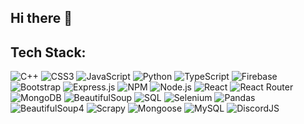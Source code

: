 ## Hi there 👋

<!--
**Slashin3/Slashin3** is a ✨ _special_ ✨ repository because its `README.md` (this file) appears on your GitHub profile.

Here are some ideas to get you started:

- 🔭 I’m currently working on ...
- 🌱 I’m currently learning ...
- 👯 I’m looking to collaborate on ...
- 🤔 I’m looking for help with ...
- 💬 Ask me about ...
- 📫 How to reach me: ...
- 😄 Pronouns: ...
- ⚡ Fun fact: ...
-->

## Tech Stack:

![C++](https://img.shields.io/badge/C%2B%2B-00599C?style=flat-square&logo=c%2B%2B&logoColor=white)
![CSS3](https://img.shields.io/badge/CSS3-1572B6?style=flat-square&logo=css3&logoColor=white)
![JavaScript](https://img.shields.io/badge/JavaScript-F7DF1E?style=flat-square&logo=javascript&logoColor=black)
![Python](https://img.shields.io/badge/Python-3776AB?style=flat-square&logo=python&logoColor=white)
![TypeScript](https://img.shields.io/badge/TypeScript-3178C6?style=flat-square&logo=typescript&logoColor=white)
![Firebase](https://img.shields.io/badge/Firebase-FFCA28?style=flat-square&logo=firebase&logoColor=black)
![Bootstrap](https://img.shields.io/badge/Bootstrap-7952B3?style=flat-square&logo=bootstrap&logoColor=white)
![Express.js](https://img.shields.io/badge/Express.js-000000?style=flat-square&logo=express&logoColor=white)
![NPM](https://img.shields.io/badge/NPM-CB3837?style=flat-square&logo=npm&logoColor=white)
![Node.js](https://img.shields.io/badge/Node.js-339933?style=flat-square&logo=node-dot-js&logoColor=white)
![React](https://img.shields.io/badge/React-61DAFB?style=flat-square&logo=react&logoColor=black)
![React Router](https://img.shields.io/badge/React_Router-CA4245?style=flat-square&logo=react-router&logoColor=white)
![MongoDB](https://img.shields.io/badge/MongoDB-47A248?style=flat-square&logo=mongodb&logoColor=white)
![BeautifulSoup](https://img.shields.io/badge/beautiful-soup)
![SQL](https://img.shields.io/badge/-SQL-000?&logo=MySQL&logoColor=4479A1)
![Selenium](https://img.shields.io/badge/-selenium-CB02A?style=for-the-badge&logo=selenium&logoColor=white)
![Pandas](https://img.shields.io/badge/-Pandas-150458?&logo=pandas)
![BeautifulSoup4](https://shields.io/badge/BeautifulSoup-4-green)
![Scrapy](https://img.shields.io/badge/-Scrapy-60A839?style=flat&logo=scrapy&logoColor=white)
![Mongoose](https://img.shields.io/badge/Database-Mongoose-blue)
![MySQL](https://img.shields.io/badge/MySQL-4479A1?style=for-the-badge&logo=mysql&logoColor=white)
![DiscordJS](https://img.shields.io/badge/Discord.JS-13.10.2-blue?style=for-the-badge&logo=DISCORD)




